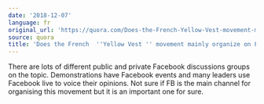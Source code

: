 ```yaml
---
date: '2018-12-07'
language: fr
original_url: 'https://quora.com/Does-the-French-Yellow-Vest-movement-mainly-organize-on-Facebook/answer/Clément-Renaud'
source: quora
title: 'Does the French  ''Yellow Vest '' movement mainly organize on Facebook?'
---
```


There are lots of different public and private Facebook discussions
groups on the topic. Demonstrations have Facebook events and many
leaders use Facebook live to voice their opinions. Not sure if FB is the
main channel for organising this movement but it is an important one for
sure.
